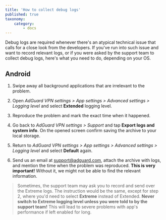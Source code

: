 ```yaml
---
title: 'How to collect debug logs'
published: true
taxonomy:
    category:
        - docs
---
```


Debug logs are required whenever there's an atypical technical issue that calls for a close look from the developers. If you've run into such issue and want to record relevant logs, or if you were asked by the support team to collect debug logs, here's what you need to do, depending on your OS.

## Android

1. Swipe away all background applications that are irrelevant to the problem. 

2. Open *AdGuard VPN settings > App settings > Advanced settings > Logging level* and select **Extended** logging level.

3. Reproduce the problem and mark the exact time when it happened.

4. Go back to *AdGuard VPN settings > Support* and tap **Export logs and system info**. On the opened screen confirm saving the archive to your local storage. 

5. Return to *AdGuard VPN settings > App settings > Advanced settings > Logging level* and select **Default** again.

6. Send us an email at support@adguard.com, attach the archive with logs, and mention the time when the problem was reproduced. **This is very important!** Without it, we might not be able to find the relevant information.

> Sometimes, the support team may ask you to record and send over the Extreme logs. The instruction would be the same, except for step 2, where you'd need to select **Extreme** instead of Extended. **Never switch to Extreme logging level unless you were told to by the support team!** This will lead to severe problems with app's performance if left enabled for long.